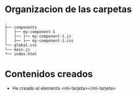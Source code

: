 # Organizacion de las carpetas 
```
.
├── components
│   ├── my-component-1
│   ├── ├── my-component-1.js
│   ├── ├── my-component-1.css
└── global.css
└── main.js
└── index.html
```
# Contenidos creados
- He creado el elemento \<mi-tarjeta\>\</mi-tarjeta\>